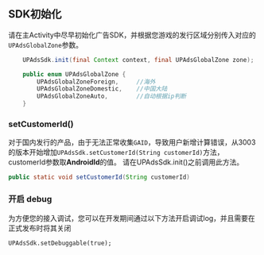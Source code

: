 ## SDK初始化

请在主Activity中尽早初始化广告SDK，并根据您游戏的发行区域分别传入对应的`UPAdsGlobalZone`参数。

```java
    UPAdsSdk.init(final Context context, final UPAdsGlobalZone zone);

    public enum UPAdsGlobalZone {
        UPAdsGlobalZoneForeign,     //海外
        UPAdsGlobalZoneDomestic,    //中国大陆
        UPAdsGlobalZoneAuto,        //自动根据ip判断
    }
```

### setCustomerId()

对于国内发行的产品，由于无法正常收集`GAID`，导致用户新增计算错误，从3003的版本开始增加`UPAdsSdk.setCustomerId(String customerId)`方法，customerId参数取**AndroidId**的值。
请在UPAdsSdk.init()之前调用此方法。

```java
public static void setCustomerId(String customerId)
```


### 开启 debug
为方便您的接入调试，您可以在开发期间通过以下方法开启调试log，并且需要在正式发布时将其关闭

    UPAdsSdk.setDebuggable(true);
